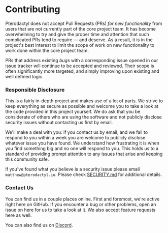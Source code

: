# Contributing

Pterodactyl does not accept Pull Requests (PRs) _for new functionality_ from users that are not currently part of the
core project team. It has become overwhelming to try and give the proper time and attention that such complicated PRs
tend to require — and deserve. As a result, it is in the project's best interest to limit the scope of work on
new functionality to work done within the core project team.

PRs that address existing _bugs_ with a corresponding issue opened in our issue tracker will continue to be accepted
and reviewed. Their scope is often significantly more targeted, and simply improving upon existing and well defined
logic.

### Responsible Disclosure

This is a fairly in-depth project and makes use of a lot of parts. We strive to keep everything as secure as possible
and welcome you to take a look at the code provided in this project yourself. We do ask that you be considerate of
others who are using the software and not publicly disclose security issues without contacting us first by email.

We'll make a deal with you: if you contact us by email, and we fail to respond to you within a week you are welcome to
publicly disclose whatever issue you have found. We understand how frustrating it is when you find something big and
no one will respond to you. This holds us to a standard of providing prompt attention to any issues that arise and
keeping this community safe.

If you've found what you believe is a security issue please email `matthew@pterodactyl.io`. Please check
[SECURITY.md](/SECURITY.md) for additional details.

### Contact Us

You can find us in a couple places online. First and foremost, we're active right here on GitHub. If you encounter a
bug or other problems, open an issue on here for us to take a look at it. We also accept feature requests here as well.

You can also find us on [Discord](https://discord.gg/pterodactyl).

